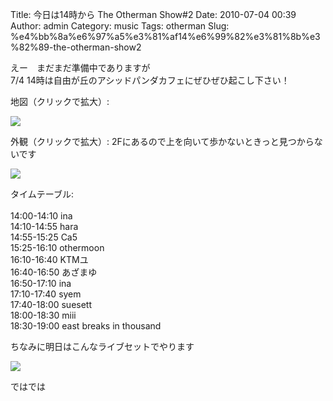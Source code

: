 Title: 今日は14時から The Otherman Show#2 
Date: 2010-07-04 00:39
Author: admin
Category: music
Tags: otherman
Slug: %e4%bb%8a%e6%97%a5%e3%81%af14%e6%99%82%e3%81%8b%e3%82%89-the-otherman-show2

えー　まだまだ準備中でありますが  
7/4 14時は自由が丘のアシッドパンダカフェにぜひぜひ起こし下さい！

地図（クリックで拡大）:  

[![](http://cdn.cloudfiles.mosso.com/c54112/x2_1d1de87)](http://tweetphoto.com/30531207)

外観（クリックで拡大）:
2Fにあるので上を向いて歩かないときっと見つからないです  

[![](http://cdn.cloudfiles.mosso.com/c54112/x2_1d1de79)](http://tweetphoto.com/30531193)

タイムテーブル:  
<quote>  
14:00-14:10 ina  
14:10-14:55 hara  
14:55-15:25 Ca5  
15:25-16:10 othermoon  
16:10-16:40 KTMユ  
16:40-16:50 あざまゆ  
16:50-17:10 ina  
17:10-17:40 syem  
17:40-18:00 suesett  
18:00-18:30 miii  
18:30-19:00 east breaks in thousand  
</quote>

ちなみに明日はこんなライブセットでやります  

[![](http://cdn.cloudfiles.mosso.com/c54112/x2_1d12677)](http://tweetphoto.com/30484087)

ではでは
